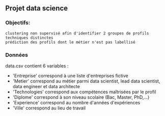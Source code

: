 
## Projet data science

### Objectifs:

    clustering non supervisé afin d'identifier 2 groupes de profils techniques distinctes
    prédiction des profils dont le métier n'est pas labellisé

### Données

data.csv contient 6 variables :

- 'Entreprise' correspond à une liste d'entreprises fictive
- 'Metier' correspond au métier parmi data scientist, lead data scientist, data engineer et data architecte
- 'Technologies' correspond aux compétences maîtrisées par le profil
- 'Diplome' correspond à son niveau scolaire (Bac, Master, PhD,...)
- 'Experience' correspond au nombre d'années d'expériences
- 'Ville' correspond au lieu de travail